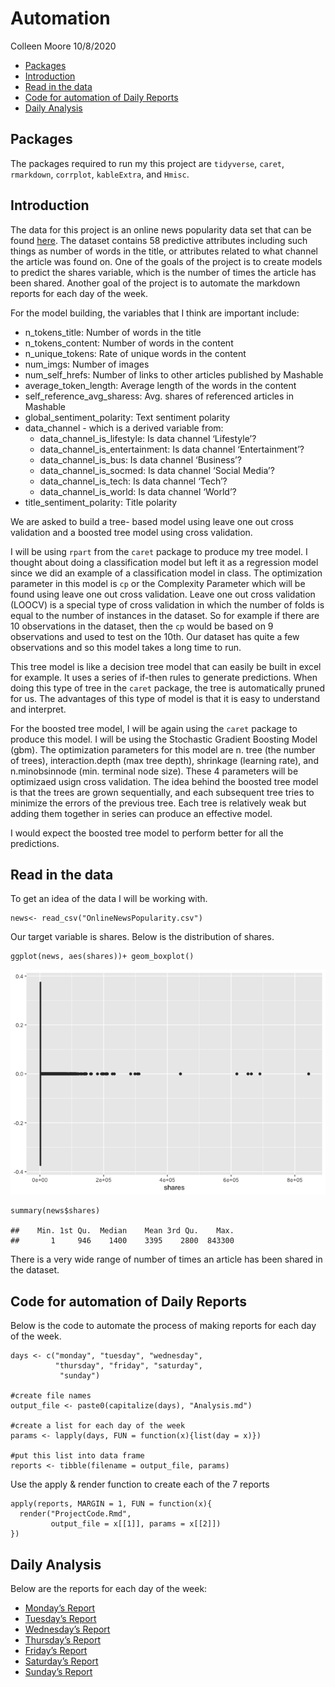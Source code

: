 Automation
================
Colleen Moore
10/8/2020

-   [Packages](#packages)
-   [Introduction](#introduction)
-   [Read in the data](#read-in-the-data)
-   [Code for automation of Daily
    Reports](#code-for-automation-of-daily-reports)
-   [Daily Analysis](#daily-analysis)

Packages
--------

The packages required to run my this project are `tidyverse`, `caret`,
`rmarkdown`, `corrplot`, `kableExtra`, and `Hmisc`.

Introduction
------------

The data for this project is an online news popularity data set that can
be found
[here](https://archive.ics.uci.edu/ml/datasets/Online+News+Popularity#).
The dataset contains 58 predictive attributes including such things as
number of words in the title, or attributes related to what channel the
article was found on. One of the goals of the project is to create
models to predict the shares variable, which is the number of times the
article has been shared. Another goal of the project is to automate the
markdown reports for each day of the week.

For the model building, the variables that I think are important
include:

-   n\_tokens\_title: Number of words in the title  
-   n\_tokens\_content: Number of words in the content  
-   n\_unique\_tokens: Rate of unique words in the content  
-   num\_imgs: Number of images  
-   num\_self\_hrefs: Number of links to other articles published by
    Mashable  
-   average\_token\_length: Average length of the words in the content  
-   self\_reference\_avg\_sharess: Avg. shares of referenced articles in
    Mashable
-   global\_sentiment\_polarity: Text sentiment polarity
-   data\_channel - which is a derived variable from:
    -   data\_channel\_is\_lifestyle: Is data channel ‘Lifestyle’?
    -   data\_channel\_is\_entertainment: Is data channel
        ‘Entertainment’?
    -   data\_channel\_is\_bus: Is data channel ‘Business’?
    -   data\_channel\_is\_socmed: Is data channel ‘Social Media’?
    -   data\_channel\_is\_tech: Is data channel ‘Tech’?
    -   data\_channel\_is\_world: Is data channel ‘World’?
-   title\_sentiment\_polarity: Title polarity

We are asked to build a tree- based model using leave one out cross
validation and a boosted tree model using cross validation.

I will be using `rpart` from the `caret` package to produce my tree
model. I thought about doing a classification model but left it as a
regression model since we did an example of a classification model in
class. The optimization parameter in this model is `cp` or the
Complexity Parameter which will be found using leave one out cross
validation. Leave one out cross validation (LOOCV) is a special type of
cross validation in which the number of folds is equal to the number of
instances in the dataset. So for example if there are 10 observations in
the dataset, then the `cp` would be based on 9 observations and used to
test on the 10th. Our dataset has quite a few observations and so this
model takes a long time to run.

This tree model is like a decision tree model that can easily be built
in excel for example. It uses a series of if-then rules to generate
predictions. When doing this type of tree in the `caret` package, the
tree is automatically pruned for us. The advantages of this type of
model is that it is easy to understand and interpret.

For the boosted tree model, I will be again using the `caret` package to
produce this model. I will be using the Stochastic Gradient Boosting
Model (gbm). The optimization parameters for this model are n. tree (the
number of trees), interaction.depth (max tree depth), shrinkage
(learning rate), and n.minobsinnode (min. terminal node size). These 4
parameters will be optimizaed usign cross validation. The idea behind
the boosted tree model is that the trees are grown sequentially, and
each subsequent tree tries to minimize the errors of the previous tree.
Each tree is relatively weak but adding them together in series can
produce an effective model.

I would expect the boosted tree model to perform better for all the
predictions.

Read in the data
----------------

To get an idea of the data I will be working with.

    news<- read_csv("OnlineNewsPopularity.csv")

Our target variable is shares. Below is the distribution of shares.

    ggplot(news, aes(shares))+ geom_boxplot()

![](AutoCode_files/figure-gfm/unnamed-chunk-2-1.png)<!-- -->

    summary(news$shares)

    ##    Min. 1st Qu.  Median    Mean 3rd Qu.    Max. 
    ##       1     946    1400    3395    2800  843300

There is a very wide range of number of times an article has been shared
in the dataset.

Code for automation of Daily Reports
------------------------------------

Below is the code to automate the process of making reports for each day
of the week.

    days <- c("monday", "tuesday", "wednesday",
              "thursday", "friday", "saturday",
               "sunday")

    #create file names
    output_file <- paste0(capitalize(days), "Analysis.md")

    #create a list for each day of the week
    params <- lapply(days, FUN = function(x){list(day = x)})

    #put this list into data frame
    reports <- tibble(filename = output_file, params)

Use the apply & render function to create each of the 7 reports

    apply(reports, MARGIN = 1, FUN = function(x){
      render("ProjectCode.Rmd", 
             output_file = x[[1]], params = x[[2]])
    })

Daily Analysis
--------------

Below are the reports for each day of the week:

-   [Monday’s Report](MondayAnalysis.md)  
-   [Tuesday’s Report](TuesdayAnalysis.md)  
-   [Wednesday’s Report](WednesdayAnalysis.md)  
-   [Thursday’s Report](ThursdayAnalysis.md)  
-   [Friday’s Report](FridayAnalysis.md)  
-   [Saturday’s Report](SaturdayAnalysis.md)  
-   [Sunday’s Report](SundayAnalysis.md)
